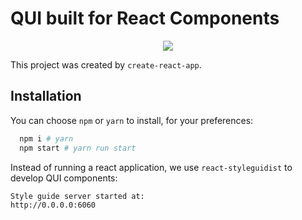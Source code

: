 # QUI built for React Components

<p align="center">
  <a href="https://travis-ci.org/farmerify/react-qui" target="_blank">
    <img src="https://travis-ci.org/farmerify/react-qui.svg?branch=master" />
  </a>
</p>

This project was created by `create-react-app`.

## Installation

You can choose `npm` or `yarn` to install, for your preferences:

```sh
  npm i # yarn
  npm start # yarn run start
```

Instead of running a react application, we use `react-styleguidist` to develop QUI components:

```sh
Style guide server started at:
http://0.0.0.0:6060
```
